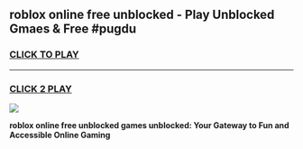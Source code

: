 
## roblox online free unblocked - Play Unblocked Gmaes & Free #pugdu
<h3>
<a href="https://news.freeplayer.one?title=roblox_online_free_unblocked&ref=24F">CLICK TO PLAY</a></h3>
<hr>

<h3>
<a href="https://news.freeplayer.one?title=roblox_online_free_unblocked&ref=24F">CLICK 2 PLAY</a>
  
</h3>

<a href="https://news.freeplayer.one?title=roblox_online_free_unblocked&ref=24F/"><img src="https://clearcache.store/games.png"></a>


**roblox online free unblocked games unblocked: Your Gateway to Fun and Accessible Online Gaming**
